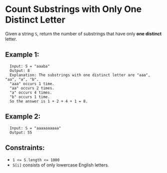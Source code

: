 Count Substrings with Only One Distinct Letter
==============================================

Given a string `S`, return the number of substrings that have only **one distinct** letter.

## Example 1:
```
  Input: S = "aaaba"
  Output: 8
  Explanation: The substrings with one distinct letter are "aaa", "aa", "a", "b".
  "aaa" occurs 1 time.
  "aa" occurs 2 times.
  "a" occurs 4 times.
  "b" occurs 1 time.
  So the answer is 1 + 2 + 4 + 1 = 8.
```

## Example 2:
```
  Input: S = "aaaaaaaaaa"
  Output: 55
```

## Constraints:
- `1 <= S.length <= 1000`
- `S[i]` consists of only lowercase English letters.
